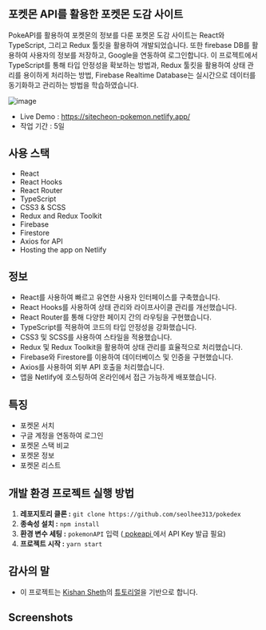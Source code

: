## 포켓몬 API를 활용한 포켓몬 도감 사이트

PokeAPI를 활용하여 포켓몬의 정보를 다룬 포켓몬 도감 사이트는 React와 TypeScript, 그리고 Redux 툴킷을 활용하여 개발되었습니다. 또한 firebase DB를 활용하여 사용자의 정보를 저장하고, Google을 연동하여 로그인합니다. 이 프로젝트에서 TypeScript를 통해 타입 안정성을 확보하는 방법과, Redux 툴킷을 활용하여 상태 관리를 용이하게 처리하는 방법, Firebase Realtime Database는 실시간으로 데이터를 동기화하고 관리하는 방법을 학습하였습니다.

![image](https://github.com/seolhee313/pokedex/assets/125417882/252786e4-f7f9-4259-9f56-ee1bf79b8e56)

- Live Demo : https://sitecheon-pokemon.netlify.app/
- 작업 기간 : 5일

## 사용 스택

- React
- React Hooks
- React Router
- TypeScript
- CSS3 & SCSS
- Redux and Redux Toolkit
- Firebase
- Firestore
- Axios for API
- Hosting the app on Netlify

## 정보

- React를 사용하여 빠르고 유연한 사용자 인터페이스를 구축했습니다.
- React Hooks를 사용하여 상태 관리와 라이프사이클 관리를 개선했습니다.
- React Router를 통해 다양한 페이지 간의 라우팅을 구현했습니다.
- TypeScript를 적용하여 코드의 타입 안정성을 강화했습니다.
- CSS3 및 SCSS를 사용하여 스타일을 적용했습니다.
- Redux 및 Redux Toolkit을 활용하여 상태 관리를 효율적으로 처리했습니다.
- Firebase와 Firestore를 이용하여 데이터베이스 및 인증을 구현했습니다.
- Axios를 사용하여 외부 API 호출을 처리했습니다.
- 앱을 Netlify에 호스팅하여 온라인에서 접근 가능하게 배포했습니다.

## 특징

- 포켓몬 서치
- 구글 계정을 연동하여 로그인
- 포켓몬 스택 비교
- 포켓몬 정보
- 포켓몬 리스트

## 개발 환경 프로젝트 실행 방법

1. **레포지토리 클론 :** `git clone https://github.com/seolhee313/pokedex`
2. **종속성 설치 :** `npm install`
3. **환경 변수 세팅 :** `pokemonAPI` 입력 ([ pokeapi ](https://pokeapi.co/)에서 API Key 발급 필요)
4. **프로젝트 시작 :** `yarn start`

## 감사의 말

- 이 프로젝트는 [Kishan Sheth](https://www.youtube.com/@KishanSheth21)의 [튜토리얼](https://www.youtube.com/watch?v=qs2neNqLcmw)을 기반으로 합니다.

## Screenshots
